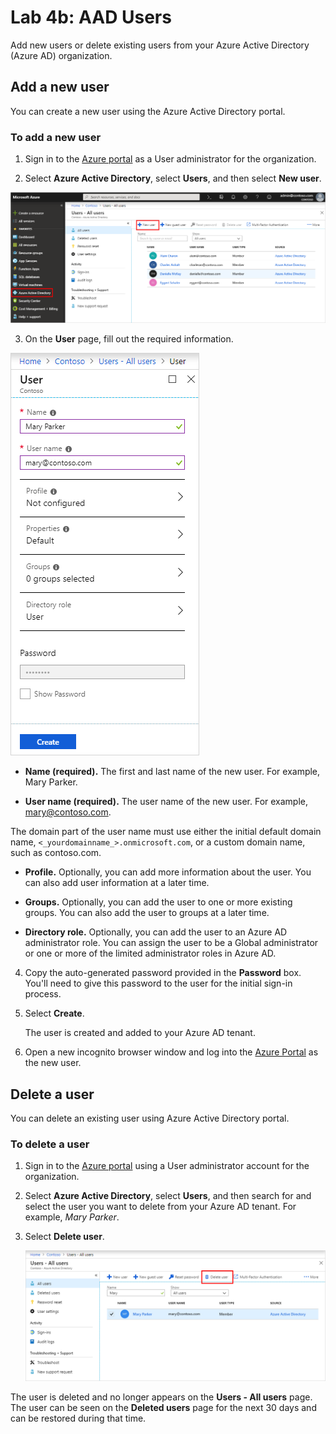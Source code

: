# Lab 4b: AAD Users
Add new users or delete existing users from your Azure Active Directory (Azure AD) organization.

## Add a new user
You can create a new user using the Azure Active Directory portal.

### To add a new user
1. Sign in to the [Azure portal](https://portal.azure.com/) as a User administrator for the organization.

2. Select **Azure Active Directory**, select **Users**, and then select **New user**.

  ![](index/new-user-all-users-blade.png)

3. On the **User** page, fill out the required information.

![](index/new-user-user-blade.png)

- **Name (required).** The first and last name of the new user. For example, Mary Parker.

- **User name (required).** The user name of the new user. For example, mary@contoso.com.  
    
The domain part of the user name must use either the initial default domain name, `<_yourdomainname_>.onmicrosoft.com`, or a custom domain name, such as contoso.com. 

- **Profile.** Optionally, you can add more information about the user. You can also add user information at a later time. 

- **Groups.** Optionally, you can add the user to one or more existing groups. You can also add the user to groups at a later time. 
   
- **Directory role.** Optionally, you can add the user to an Azure AD administrator role. You can assign the user to be a Global administrator or one or more of the limited administrator roles in Azure AD. 

4. Copy the auto-generated password provided in the **Password** box. You'll need to give this password to the user for the initial sign-in process.

5. Select **Create**.

   The user is created and added to your Azure AD tenant.

6. Open a new incognito browser window and log into the [Azure Portal](https://portal.azure.com) as the new user. 

## Delete a user
You can delete an existing user using Azure Active Directory portal.

### To delete a user
1. Sign in to the [Azure portal](https://portal.azure.com/) using a User administrator account for the organization.

2. Select **Azure Active Directory**, select **Users**, and then search for and select the user you want to delete from your Azure AD tenant. For example, _Mary Parker_.

3. Select **Delete user**.

    ![](index/delete-user-all-users-blade.png)

  The user is deleted and no longer appears on the **Users - All users** page. The user can be seen on the **Deleted users** page for the next 30 days and can be restored during that time. 
